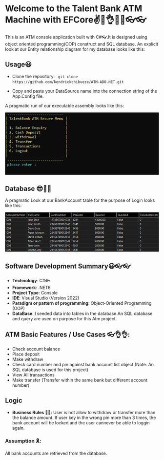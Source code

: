 # Welcome to the Talent Bank ATM Machine with EFCore✌🤞👌😉😎👓👓
This is  an ATM console application built with C#👓.It is designed using object oriented programming(OOP) construct and SQL database. An explicit look at our Entity relationship diagram for my database looks like this:

## Usage😃
* Clone the repository: ``` git clone https://github.com/kendrickchibueze/ATM-ADO.NET.git```

* Copy and paste your DataSource name into the  connection string  of the App.Config file.

A pragmatic run of our executable assembly looks like this:

![](https://raw.githubusercontent.com/kendrickchibueze/-Modern-Node-on-AWS/5d6752d563ac41bcdf4c1419a5337a4dcae2cbf4/aws-images/Screenshot%20(395).png)

## Database 😎🤷‍♀️
A pragmatic Look at our BankAccount table  for the purpose of Login looks like this:

![](https://raw.githubusercontent.com/kendrickchibueze/-Modern-Node-on-AWS/36199e632d149477b9c498dab8ad25020c0a5670/Screenshot%20(521).png)

## Software Development Summary😃👓👓
* **Technology**: C#👓
* **Framework**: .NET6
* **Project Type**: Console
* **IDE**: Visual Studio (Version 2022)
* **Paradigm or pattern of programming**: Object-Oriented Programming (OOP)
* **DataBase**: I seeded data into  tables in the database.An SQL database  and query are used on purpose for this Atm project.

 ## ATM Basic Features / Use Cases 👓👌👌:
 * Check account balance
 * Place deposit
 * Make withdraw
 * Check card number and pin against bank account list object (Note: An SQL database is used for this project)
 * View All transactions
 * Make transfer (Transfer within the same bank but different account number)
 ## Logic
* **Business Rules** 🤷‍♀️:
User is not allow to withdraw or transfer more than the balance amount.
If user key in the wrong pin more than 3 times, the bank account will be locked and the user cannever be able to loggin again.

### Assumption 🎗:
All bank accounts are retrieved from the database.


